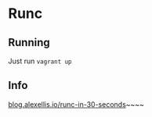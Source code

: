 # Runc

## Running

Just run ```vagrant up```

## Info

[blog.alexellis.io/runc-in-30-seconds](https://blog.alexellis.io/runc-in-30-seconds/)~~~~